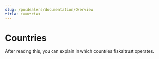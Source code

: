 ```yaml
---
slug: /posdealers/documentation/Overview
title: Countries
---
```


# Countries

After reading this, you can explain in which countries fiskaltrust operates.